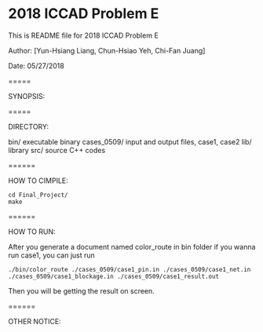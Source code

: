 # 2018 ICCAD Problem E

This is README file for 2018 ICCAD Problem E

Author: [Yun-Hsiang Liang, Chun-Hsiao Yeh, Chi-Fan Juang]

Date: 05/27/2018

=====

SYNOPSIS:


=====

DIRECTORY:

  bin/		executable binary
  cases_0509/	input and output files, case1, case2
  lib/		library
  src/ 		source C++ codes
  
======

HOW TO CIMPILE:
```
cd Final_Project/
make
```
======

HOW TO RUN:

After you generate a document named color_route in bin folder
if you wanna run case1, you can just run
```
./bin/color_route ./cases_0509/case1_pin.in ./cases_0509/case1_net.in ./cases_0509/case1_blockage.in ./cases_0509/case1_result.out
```
Then you will be getting the result on screen. 

======

OTHER NOTICE:

